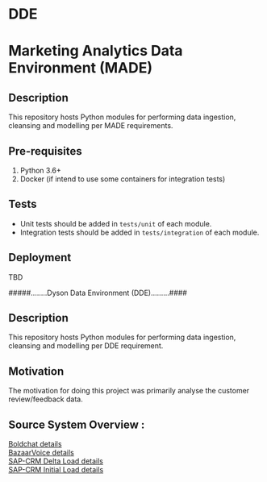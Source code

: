 # DDE
# Marketing Analytics Data Environment (MADE)

## Description
This repository hosts Python modules for performing data ingestion, cleansing and modelling per MADE requirements.

## Pre-requisites
1. Python 3.6+
2. Docker (if intend to use some containers for integration tests)

## Tests
- Unit tests should be added in `tests/unit` of each module.
- Integration tests should be added in `tests/integration` of each module.

## Deployment
TBD


#####........Dyson Data Environment (DDE).........####

## Description
This repository hosts Python modules for performing data ingestion, cleansing and modelling per DDE requirement.

## Motivation

The motivation for doing this project was primarily analyse the customer review/feedback data.

## Source System Overview :
 [Boldchat details](Boldchat_README.md) <br />
 [BazaarVoice details](Bazaarvoice_README.md) <br />
 [SAP-CRM Delta Load details](delta_load_README.md) <br />
 [SAP-CRM Initial Load details](initial_load_README.md)
